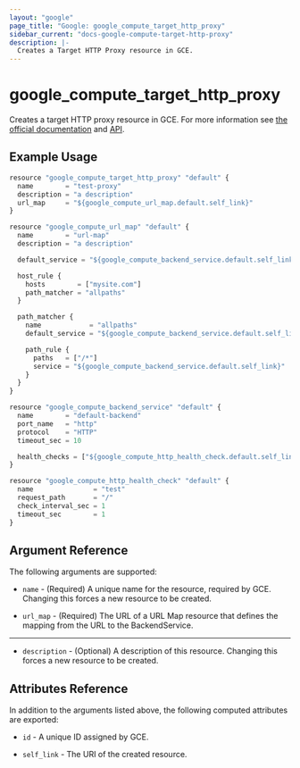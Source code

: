 ```yaml
---
layout: "google"
page_title: "Google: google_compute_target_http_proxy"
sidebar_current: "docs-google-compute-target-http-proxy"
description: |-
  Creates a Target HTTP Proxy resource in GCE.
---
```


# google\_compute\_target\_http\_proxy

Creates a target HTTP proxy resource in GCE. For more information see
[the official
documentation](https://cloud.google.com/compute/docs/load-balancing/http/target-proxies) and
[API](https://cloud.google.com/compute/docs/reference/latest/targetHttpProxies).


## Example Usage

```js
resource "google_compute_target_http_proxy" "default" {
  name        = "test-proxy"
  description = "a description"
  url_map     = "${google_compute_url_map.default.self_link}"
}

resource "google_compute_url_map" "default" {
  name        = "url-map"
  description = "a description"

  default_service = "${google_compute_backend_service.default.self_link}"

  host_rule {
    hosts        = ["mysite.com"]
    path_matcher = "allpaths"
  }

  path_matcher {
    name            = "allpaths"
    default_service = "${google_compute_backend_service.default.self_link}"

    path_rule {
      paths   = ["/*"]
      service = "${google_compute_backend_service.default.self_link}"
    }
  }
}

resource "google_compute_backend_service" "default" {
  name        = "default-backend"
  port_name   = "http"
  protocol    = "HTTP"
  timeout_sec = 10

  health_checks = ["${google_compute_http_health_check.default.self_link}"]
}

resource "google_compute_http_health_check" "default" {
  name               = "test"
  request_path       = "/"
  check_interval_sec = 1
  timeout_sec        = 1
}
```

## Argument Reference

The following arguments are supported:

* `name` - (Required) A unique name for the resource, required by GCE. Changing
    this forces a new resource to be created.

* `url_map` - (Required) The URL of a URL Map resource that defines the mapping
    from the URL to the BackendService.

- - -

* `description` - (Optional) A description of this resource. Changing this
    forces a new resource to be created.


## Attributes Reference

In addition to the arguments listed above, the following computed attributes are
exported:

* `id` - A unique ID assigned by GCE.

* `self_link` - The URI of the created resource.
